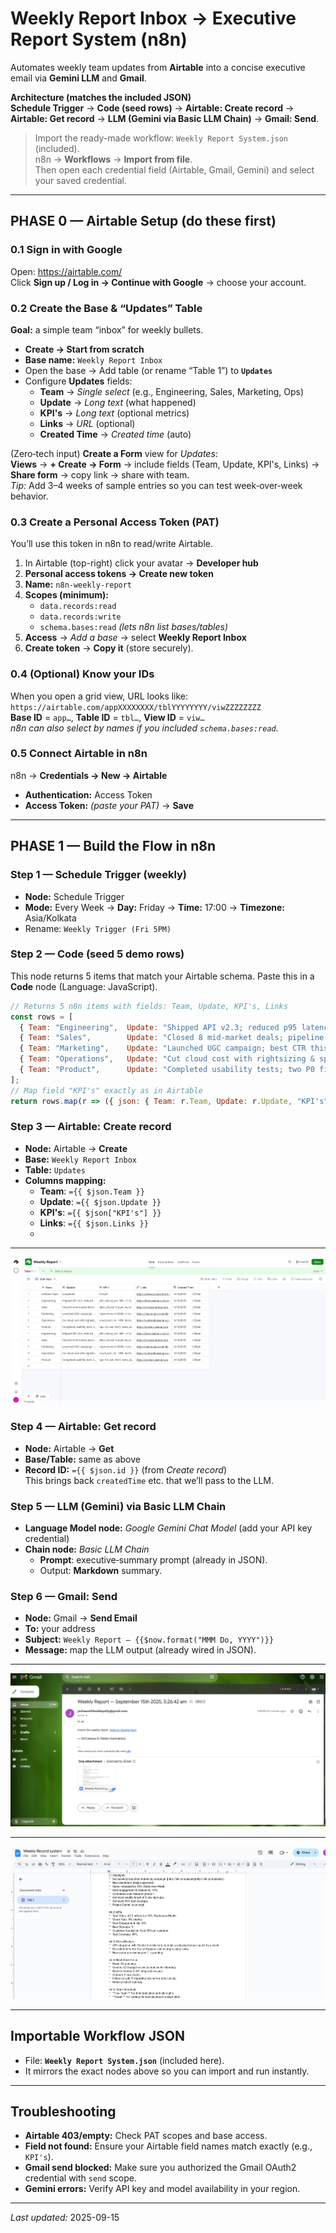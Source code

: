 # Weekly Report Inbox → Executive Report System (n8n)

Automates weekly team updates from **Airtable** into a concise executive email via **Gemini LLM** and **Gmail**.

**Architecture (matches the included JSON)**  
**Schedule Trigger** → **Code (seed rows)** → **Airtable: Create record** → **Airtable: Get record** → **LLM (Gemini via Basic LLM Chain)** → **Gmail: Send**.

> Import the ready-made workflow: `Weekly Report System.json` (included).  
> n8n → **Workflows** → **Import from file**.  
> Then open each credential field (Airtable, Gmail, Gemini) and select your saved credential.

---

## PHASE 0 — Airtable Setup (do these first)

### 0.1 Sign in with Google
Open: <https://airtable.com/>  
Click **Sign up / Log in → Continue with Google** → choose your account.


### 0.2 Create the Base & “Updates” Table
**Goal:** a simple team “inbox” for weekly bullets.

- **Create → Start from scratch**  
- **Base name:** `Weekly Report Inbox`  
- Open the base → Add table (or rename “Table 1”) to **`Updates`**  
- Configure **Updates** fields:
  - **Team** → *Single select* (e.g., Engineering, Sales, Marketing, Ops)  
  - **Update** → *Long text* (what happened)  
  - **KPI's** → *Long text* (optional metrics)  
  - **Links** → *URL* (optional)  
  - **Created Time** → *Created time* (auto)

(Zero‑tech input) **Create a Form** view for *Updates*:  
**Views** → **+ Create → Form** → include fields (Team, Update, KPI's, Links) → **Share form** → copy link → share with team.  
*Tip:* Add 3–4 weeks of sample entries so you can test week‑over‑week behavior.



### 0.3 Create a Personal Access Token (PAT)
You’ll use this token in n8n to read/write Airtable.

1) In Airtable (top-right) click your avatar → **Developer hub**  
2) **Personal access tokens → Create new token**  
3) **Name:** `n8n-weekly-report`  
4) **Scopes (minimum):**
   - `data.records:read`
   - `data.records:write`
   - `schema.bases:read` *(lets n8n list bases/tables)*
5) **Access** → *Add a base* → select **Weekly Report Inbox**  
6) **Create token** → **Copy it** (store securely).



### 0.4 (Optional) Know your IDs
When you open a grid view, URL looks like:  
`https://airtable.com/appXXXXXXXX/tblYYYYYYYY/viwZZZZZZZZ`  
**Base ID** = `app…`, **Table ID** = `tbl…`, **View ID** = `viw…`  
*n8n can also select by names if you included `schema.bases:read`.*

### 0.5 Connect Airtable in n8n
n8n → **Credentials → New → Airtable**  
- **Authentication:** Access Token  
- **Access Token:** *(paste your PAT)* → **Save**

---

## PHASE 1 — Build the Flow in n8n

### Step 1 — Schedule Trigger (weekly)
- **Node:** Schedule Trigger  
- **Mode:** Every Week → **Day:** Friday → **Time:** 17:00 → **Timezone:** Asia/Kolkata  
- Rename: `Weekly Trigger (Fri 5PM)`

### Step 2 — Code (seed 5 demo rows)
This node returns 5 items that match your Airtable schema. Paste this in a **Code** node (Language: JavaScript).

```js
// Returns 5 n8n items with fields: Team, Update, KPI's, Links
const rows = [
  { Team: "Engineering",  Update: "Shipped API v2.3; reduced p95 latency.", Kpis: "p95_latency_ms: 380->312; error_rate: -22%", Links: "https://docs.example.com/release-v2-3" },
  { Team: "Sales",        Update: "Closed 8 mid-market deals; pipeline healthy.", Kpis: "deals_closed: 8; pipeline_value_inr: 1.8cr; win_rate: 32%", Links: "https://crm.example.com/opps?week=latest" },
  { Team: "Marketing",    Update: "Launched UGC campaign; best CTR this quarter.", Kpis: "impressions: 410000; clicks: 18950; ctr: 4.6%; cac_inr: 142", Links: "https://campaigns.example.com/ugc-q3" },
  { Team: "Operations",   Update: "Cut cloud cost with rightsizing & spot usage.", Kpis: "cloud_cost_inr: -18%; incidents: 0; uptime: 99.97%", Links: "https://runbooks.example.com/cost-rightsizing" },
  { Team: "Product",      Update: "Completed usability tests; two P0 fixes shipped.", Kpis: "nps: 42; csat: 4.6/5; tasks_closed: 27", Links: "https://product.example.com/research/usability-week" }
];
// Map field "KPI's" exactly as in Airtable
return rows.map(r => ({ json: { Team: r.Team, Update: r.Update, "KPI's": r.Kpis, Links: r.Links } }));
```

### Step 3 — Airtable: Create record
- **Node:** Airtable → **Create**  
- **Base:** `Weekly Report Inbox`  
- **Table:** `Updates`  
- **Columns mapping:**  
  - **Team**: `={{ $json.Team }}`  
  - **Update**: `={{ $json.Update }}`  
  - **KPI's**: `={{ $json["KPI's"] }}`  
  - **Links**: `={{ $json.Links }}`
  - 
---
![Create personal access token](./images/airtable-03-create-token.png)

### Step 4 — Airtable: Get record
- **Node:** Airtable → **Get**  
- **Base/Table:** same as above  
- **Record ID:** `={{ $json.id }}` (from *Create record*)  
This brings back `createdTime` etc. that we’ll pass to the LLM.

### Step 5 — LLM (Gemini) via Basic LLM Chain
- **Language Model node:** *Google Gemini Chat Model* (add your API key credential)  
- **Chain node:** *Basic LLM Chain*  
  - **Prompt**: executive‑summary prompt (already in JSON).  
  - Output: **Markdown** summary.

### Step 6 — Gmail: Send
- **Node:** Gmail → **Send Email**  
- **To:** your address  
- **Subject:** `Weekly Report — {{$now.format("MMM Do, YYYY")}}`  
- **Message:** map the LLM output (already wired in JSON).

---


![Airtable dashboard](./images/airtable-01-dashboard.png)


---


![Create base & table](./images/airtable-02-create-base.png)

---

## Importable Workflow JSON
- File: **`Weekly Report System.json`** (included here).  
- It mirrors the exact nodes above so you can import and run instantly.  

---

## Troubleshooting
- **Airtable 403/empty:** Check PAT scopes and base access.  
- **Field not found:** Ensure your Airtable field names match exactly (e.g., `KPI's`).  
- **Gmail send blocked:** Make sure you authorized the Gmail OAuth2 credential with `send` scope.  
- **Gemini errors:** Verify API key and model availability in your region.

---

*Last updated:* 2025-09-15
